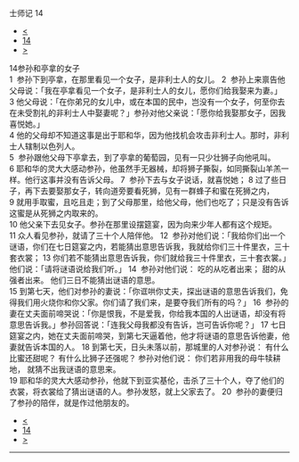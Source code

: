 ﻿





 士师记 14




* [<](bible/JDG13.md)
* [14](bible/JDG.md)
* [>](bible/JDG15.md)



 
14参孙和亭拿的女子  
1  参孙下到亭拿，在那里看见一个女子，是非利士人的女儿。 
2  参孙上来禀告他父母说：「我在亭拿看见一个女子，是非利士人的女儿，愿你们给我娶来为妻。」 
3 他父母说：「在你弟兄的女儿中，或在本国的民中，岂没有一个女子，何至你去在未受割礼的非利士人中娶妻呢？」参孙对他父亲说：「愿你给我娶那女子，因我喜悦她。」  
4 他的父母却不知道这事是出于耶和华，因为他找机会攻击非利士人。那时，非利士人辖制以色列人。  
5  参孙跟他父母下亭拿去，到了亭拿的葡萄园，见有一只少壮狮子向他吼叫。 
6 耶和华的灵大大感动参孙，他虽然手无器械，却将狮子撕裂，如同撕裂山羊羔一样。他行这事并没有告诉父母。 
7  参孙下去与女子说话，就喜悦她； 
8 过了些日子，再下去要娶那女子，转向道旁要看死狮，见有一群蜂子和蜜在死狮之内， 
9 就用手取蜜，且吃且走；到了父母那里，给他父母，他们也吃了；只是没有告诉这蜜是从死狮之内取来的。  
10 他父亲下去见女子。参孙在那里设摆筵宴，因为向来少年人都有这个规矩。 
11 众人看见参孙，就请了三十个人陪伴他。 
12  参孙对他们说：「我给你们出一个谜语，你们在七日筵宴之内，若能猜出意思告诉我，我就给你们三十件里衣，三十套衣裳； 
13 你们若不能猜出意思告诉我，你们就给我三十件里衣，三十套衣裳。」他们说：「请将谜语说给我们听。」 
14  参孙对他们说： 吃的从吃者出来； 甜的从强者出来。 他们三日不能猜出谜语的意思。  
15 到第七天，他们对参孙的妻说：「你诓哄你丈夫，探出谜语的意思告诉我们，免得我们用火烧你和你父家。你们请了我们来，是要夺我们所有的吗？」 
16  参孙的妻在丈夫面前啼哭说：「你是恨我，不是爱我，你给我本国的人出谜语，却没有将意思告诉我。」参孙回答说：「连我父母我都没有告诉，岂可告诉你呢？」 
17 七日筵宴之内，她在丈夫面前啼哭，到第七天逼着他，他才将谜语的意思告诉他妻，他妻就告诉本国的人。 
18 到第七天，日头未落以前，那城里的人对参孙说： 有什么比蜜还甜呢？ 有什么比狮子还强呢？ 参孙对他们说： 你们若非用我的母牛犊耕地， 就猜不出我谜语的意思来。  
19 耶和华的灵大大感动参孙，他就下到亚实基伦，击杀了三十个人，夺了他们的衣裳，将衣裳给了猜出谜语的人。参孙发怒，就上父家去了。 
20  参孙的妻便归了参孙的陪伴，就是作过他朋友的。 
* [<](bible/JDG13.md)
* [14](bible/JDG.md)
* [>](bible/JDG15.md)





---









